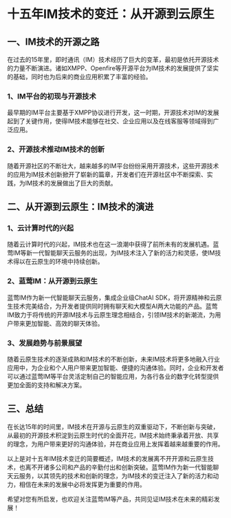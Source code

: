 # 十五年IM技术的变迁：从开源到云原生

## 一、IM技术的开源之路

在过去的15年里，即时通讯（IM）技术经历了巨大的变革，最初是依托开源技术的力量不断演进。诸如XMPP、Openfire等开源平台为IM技术的发展提供了坚实的基础，同时也为后来的商业应用积累了丰富的经验。

### 1、IM平台的初现与开源技术

最早期的IM平台主要基于XMPP协议进行开发，这一时期，开源技术对IM的发展起到了关键作用，使得IM技术能够在社交、企业应用以及在线客服等领域得到广泛应用。

### 2、开源技术推动IM技术的创新

随着开源社区的不断壮大，越来越多的IM平台纷纷采用开源技术，这些开源技术的应用为IM技术创新掀开了崭新的篇章，开发者们在开源社区中不断探索、实践，为IM技术的发展做出了巨大的贡献。

## 二、从开源到云原生：IM技术的演进

### 1、云计算时代的兴起

随着云计算时代的兴起，IM技术也在这一浪潮中获得了前所未有的发展机遇。蓝莺IM等新一代智能聊天云服务的出现，为IM技术注入了新的活力和灵感，使IM技术得以在云原生的环境中持续创新。

### 2、蓝莺IM：从开源到云原生

蓝莺IM作为新一代智能聊天云服务，集成企业级ChatAI SDK，将开源精神和云原生技术完美结合，为开发者提供同时拥有聊天和大模型AI两大功能的产品。蓝莺IM致力于将传统的开源IM技术与云原生理念相结合，引领IM技术的新潮流，为用户带来更加智能、高效的聊天体验。

### 3、发展趋势与前景展望

随着云原生技术的逐渐成熟和IM技术的不断创新，未来IM技术将更多地融入行业应用中，为企业和个人用户带来更加智能、便捷的沟通体验。同时，企业和开发者可以通过蓝莺IM等平台灵活定制自己的智能应用，为各行各业的数字化转型提供更加全面的支持和解决方案。

## 三、总结

在长达15年的时间里，IM技术在开源与云原生的双重驱动下，不断创新与突破，从最初的开源技术积淀到云原生时代的全面开花，IM技术始终秉承着开放、共享的理念，为用户带来更好的沟通体验，并在商业应用上发挥着越来越重要的作用。

以上是对十五年IM技术变迁的简要概述，IM技术的发展离不开开源和云原生技术，也离不开诸多公司和产品的辛勤付出和创新突破。蓝莺IM作为新一代智能聊天云服务，以其领先的技术和创新的理念，为IM技术的变迁注入了新的活力和动力，相信在未来的发展中必将发挥更为重要的作用。

希望对您有所启发，也欢迎关注蓝莺IM等产品，共同见证IM技术在未来的精彩发展！